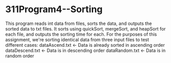 # 311Program4--Sorting

This program reads int data from files, sorts the data, and outputs the sorted data to txt files.
It sorts using quickSort, mergeSort, and heapSort for each file, and outputs the sorting time for each.
For the purposes of this assignment, we're sorting identical data from three input files to test different cases:
dataAscend.txt	<- Data is already sorted in ascending order
dataDescend.txt	<- Data is in descending order
dataRandom.txt	<- Data is in random order
